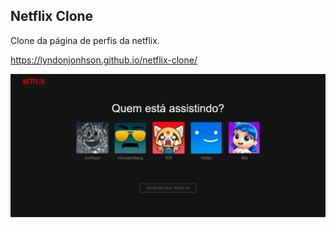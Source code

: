 ## Netflix Clone

Clone da página de perfis da netflix.

https://lyndonjonhson.github.io/netflix-clone/

<img src="https://raw.githubusercontent.com/LyndonJonhson/netflix-clone/main/preview.png">